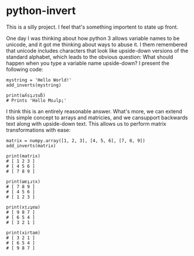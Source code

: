 python-invert
=============
This is a silly project. I feel that's something importent to state up front.

One day I was thinking about how python 3 allows variable names to be unicode, and it got me thinking about ways to abuse it. I them remembered that unicode includes characters that look like upside-down versions of the standard alphabet, which leads to the obvious question: What should happen when you type a variable name upside-down? I present the following code:
```
mystring = 'Hello World!'
add_inverts(mystring)

print(ɯʎsʇɹᴉuƃ)
# Prints 'Hǝllo Moɹlp¡'
```
I think this is an entirely reasonable answer. What's more, we can extend this simple concept to arrays and matricies, and we cansupport backwards text along with upside-down text. This allows us to perform matrix transformations with ease:
```
matrix = numpy.array([1, 2, 3], [4, 5, 6], [7, 8, 9])
add_inverts(matrix)

print(matrix)
# [ 1 2 3 ]
# [ 4 5 6 ]
# [ 7 8 9 ]

print(ɯɐʇɹᴉx)
# [ 7 8 9 ]
# [ 4 5 6 ]
# [ 1 2 3 ]

print(xᴉɹʇɐɯ)
# [ 9 8 7 ]
# [ 6 5 4 ]
# [ 3 2 1 ]

print(xirtam)
# [ 3 2 1 ]
# [ 6 5 4 ]
# [ 9 8 7 ]
```
```
